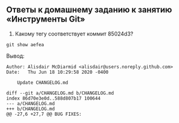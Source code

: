 

## Ответы к домашнему заданию к занятию «Инструменты Git»


1. Какому тегу соответствует коммит 85024d3?

```
git show aefea
```
Вывод:

```
Author: Alisdair McDiarmid <alisdair@users.noreply.github.com>
Date:   Thu Jun 18 10:29:58 2020 -0400

    Update CHANGELOG.md

diff --git a/CHANGELOG.md b/CHANGELOG.md
index 86d70e3e0d..588d807b17 100644
--- a/CHANGELOG.md
+++ b/CHANGELOG.md
@@ -27,6 +27,7 @@ BUG FIXES:

```